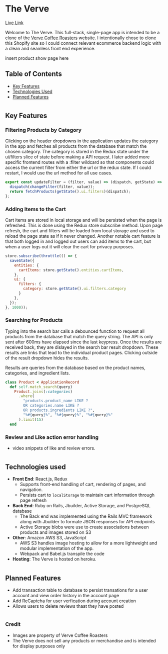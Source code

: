 # The Verve

<a href="https://the-verve.herokuapp.com/#/">Live Link</a>

Welcome to The Verve. This full-stack, single-page app is intended to be a clone of the <a href="https://www.vervecoffee.com/" target="_blank" rel="noopener noreferrer">Verve Coffee Roasters</a> website. I intentionally chose to clone this Shopify site so I could connect relevant ecommerce backend logic with a clean and seamless front end experience. 

insert product show page here

<h2 id="table-of-contents">Table of Contents</h2>

- [Key Features](#features)
- [Technologies Used](#technologies-used)
- [Planned Features](#future-plans)

#
<h2 id="features">Key Features</h2>

### Filtering Products by Category
Clicking on the header dropdowns in the application updates the category in the app and fetches all products from the database that match the chosen category. The category is stored in the Redux state under the ui/filters slice of state before making a API request. I later added more specific frontend routes with a :filter wildcard so that components could access the current filter from either the url or the redux state. If I could restart, I would use the url method for all use cases.
```javascript
export const updateFilter = (filter, value) => (dispatch, getState) => {
  dispatch(changeFilter(filter, value));
  return fetchProducts(getState().ui.filters)(dispatch);
};
```

### Adding Items to the Cart
Cart items are stored in local storage and will be persisted when the page is refreshed. This is done using the Redux store subscribe method. Upon page refresh, the cart and filters will be loaded from local storage and used to reload the page state as if it never changed. Another notable cart feature is that both logged in and logged out users can add items to the cart, but when a user logs out it will clear the cart for privacy purposes.
```Javascript
store.subscribe(throttle(() => {
  saveState({
    entities: {
      cartItems: store.getState().entities.cartItems,
    },
    ui: {
      filters: {
        category: store.getState().ui.filters.category
      }
    },
  });
}, 1000));
```


### Searching for Products

Typing into the search bar calls a debounced function to request all products from the database that match the query string. The API is only sent after 600ms have elapsed since the last keypress. Once the results are received back, they are dislayed in the search bar result dropdown. These results are links that lead to the individual product pages. Clicking outside of the result dropdown hides the results.


Results are queries from the database based on the product names, categories, and ingredient lists.
```Ruby
class Product < ApplicationRecord
  def self.match_search(query)
    Product.joins(:categories)
      .where(
        "products.product_name LIKE ? 
        OR categories.name LIKE ? 
        OR products.ingredients LIKE ?", 
        "%#{query}%", "%#{query}%", "%#{query}%"
      ).limit(15)
  end
```

### Review and Like action error handling

- video snippets of like and review errors.

#
<h2 id="technologies-used">Technologies used</h2>

- __Front End__: React.js, Redux
  - Supports front-end handling of cart, rendering of pages, and navigation.
  - Persists cart to `localStorage` to maintain cart information through page refresh
- __Back End__: Ruby on Rails, Jbuilder, Active Storage, and PostgreSQL database
  - The Back end was implemented using the Rails MVC framework along with Jbuilder to formate JSON responses for API endpoints
  - Active Storage blobs were use to create associations between products and images stored on S3
- __Other__: Amazon AWS S3, JavaScript
  - AWS S3 handles image hosting to allow for a more lightweight and modular implementation of the app.
  - Webpack and Babel.js transpile the code
- __Hosting__: The Verve is hosted on heroku.

#
<h2 id="future-plans">Planned Features</h2>

- Add transaction table to database to persist transations for a user account and view order history in the account page
- Add ReCaptcha for user verfication during account creation
- Allows users to delete reviews thaat they have posted

#
### Credit
- Images are property of Verve Coffee Roasters
- The Verve does not sell any products or merchandise and is intended for display purposes only
